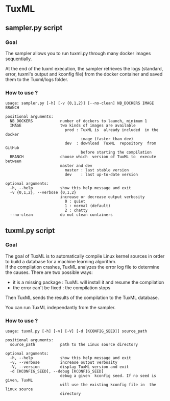 # TuxML

## sampler.py script
### Goal
The sampler allows you to run tuxml.py through many docker images sequentially.

At the end of the tuxml execution, the sampler retrieves the logs (standard, error, tuxml's output and kconfig file) from the docker container and saved them to the Tuxml/logs folder.

### How to use ?
```
usage: sampler.py [-h] [-v {0,1,2}] [--no-clean] NB_DOCKERS IMAGE BRANCH

positional arguments:
  NB_DOCKERS            number of dockers to launch, minimum 1
  IMAGE                 two kinds of images are available
                          prod : TuxML is  already included  in the docker
                                 image (faster than dev)
                          dev  : download  TuxML  repository  from  GitHub
                                 before starting the compilation
  BRANCH                choose which  version of TuxML to  execute between
                        master and dev
                          master : last stable version
                          dev    : last up-to-date version

optional arguments:
  -h, --help            show this help message and exit
  -v {0,1,2}, --verbose {0,1,2}
                        increase or decrease output verbosity
                          0 : quiet
                          1 : normal (default)
                          2 : chatty
  --no-clean            do not clean containers
```

## tuxml.py script
### Goal
The goal of TuxML is to  automatically  compile Linux kernel sources in order to build a database for a machine learning algorithm.  
If the compilation crashes, TuxML  analyzes the error log file  to determine the causes. There are two possible ways:  

* it is a missing  package : TuxML will install it and  resume the compilation
* the error can't be fixed : the compilation stops

Then TuxML sends the results of the compilation to the TuxML database.

You can run TuxML independantly from the sampler.

### How to use ?
```
usage: tuxml.py [-h] [-v] [-V] [-d [KCONFIG_SEED]] source_path

positional arguments:
  source_path           path to the Linux source directory

optional arguments:
  -h, --help            show this help message and exit
  -v, --verbose         increase output verbosity
  -V, --version         display TuxML version and exit
  -d [KCONFIG_SEED], --debug [KCONFIG_SEED]
                        debug a given  kconfig seed. If no seed is given, TuxML
                        will use the existing kconfig file in  the linux source
                        directory
```
